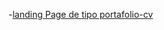 -[landing Page de tipo portafolio-cv](https://fernandoRamza.github.io/youtube-taller-maquetacion/portafolio-cv)